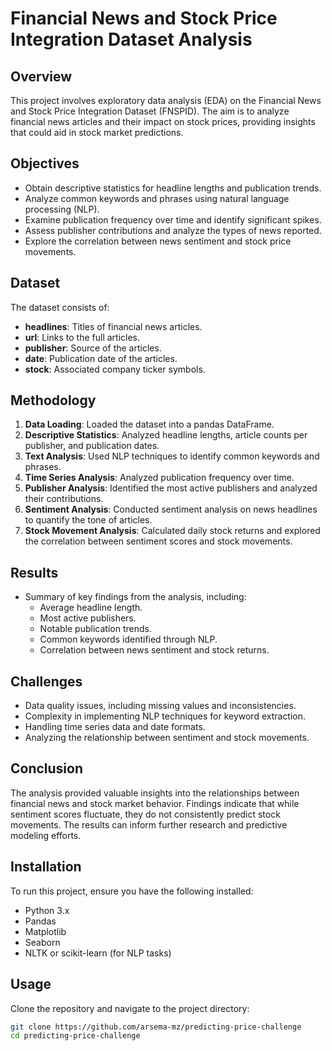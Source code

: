 # Financial News and Stock Price Integration Dataset Analysis

## Overview
This project involves exploratory data analysis (EDA) on the Financial News and Stock Price Integration Dataset (FNSPID). The aim is to analyze financial news articles and their impact on stock prices, providing insights that could aid in stock market predictions.

## Objectives
- Obtain descriptive statistics for headline lengths and publication trends.
- Analyze common keywords and phrases using natural language processing (NLP).
- Examine publication frequency over time and identify significant spikes.
- Assess publisher contributions and analyze the types of news reported.
- Explore the correlation between news sentiment and stock price movements.

## Dataset
The dataset consists of:
- **headlines**: Titles of financial news articles.
- **url**: Links to the full articles.
- **publisher**: Source of the articles.
- **date**: Publication date of the articles.
- **stock**: Associated company ticker symbols.

## Methodology
1. **Data Loading**: Loaded the dataset into a pandas DataFrame.
2. **Descriptive Statistics**: Analyzed headline lengths, article counts per publisher, and publication dates.
3. **Text Analysis**: Used NLP techniques to identify common keywords and phrases.
4. **Time Series Analysis**: Analyzed publication frequency over time.
5. **Publisher Analysis**: Identified the most active publishers and analyzed their contributions.
6. **Sentiment Analysis**: Conducted sentiment analysis on news headlines to quantify the tone of articles.
7. **Stock Movement Analysis**: Calculated daily stock returns and explored the correlation between sentiment scores and stock movements.

## Results
- Summary of key findings from the analysis, including:
  - Average headline length.
  - Most active publishers.
  - Notable publication trends.
  - Common keywords identified through NLP.
  - Correlation between news sentiment and stock returns.

## Challenges
- Data quality issues, including missing values and inconsistencies.
- Complexity in implementing NLP techniques for keyword extraction.
- Handling time series data and date formats.
- Analyzing the relationship between sentiment and stock movements.

## Conclusion
The analysis provided valuable insights into the relationships between financial news and stock market behavior. Findings indicate that while sentiment scores fluctuate, they do not consistently predict stock movements. The results can inform further research and predictive modeling efforts.

## Installation
To run this project, ensure you have the following installed:
- Python 3.x
- Pandas
- Matplotlib
- Seaborn
- NLTK or scikit-learn (for NLP tasks)

## Usage
Clone the repository and navigate to the project directory:
```bash
git clone https://github.com/arsema-mz/predicting-price-challenge
cd predicting-price-challenge